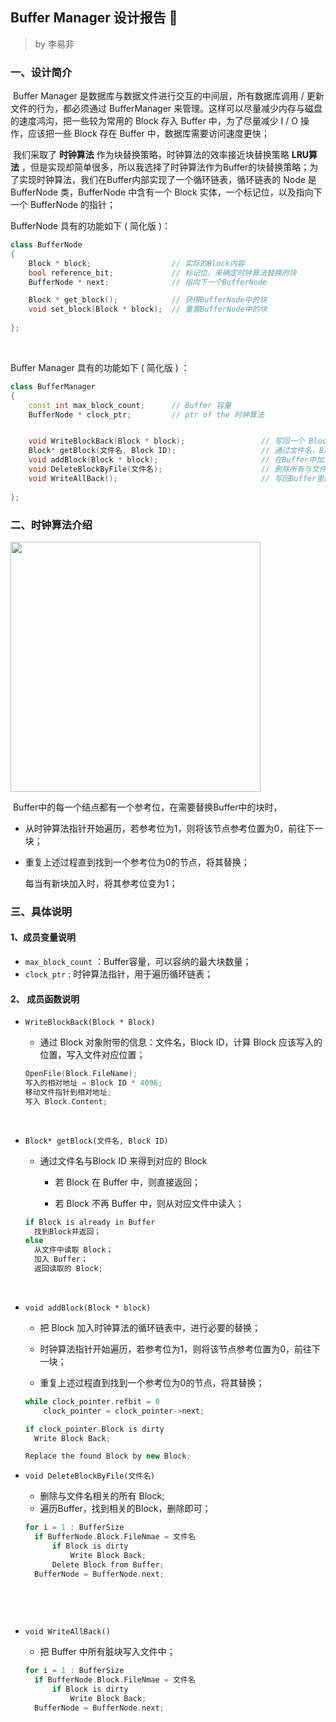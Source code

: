 ## Buffer Manager 设计报告 👹

> by 李易非

### 一、设计简介

​	Buffer Manager 是数据库与数据文件进行交互的中间层，所有数据库调用 / 更新文件的行为，都必须通过 BufferManager 来管理。这样可以尽量减少内存与磁盘的速度鸿沟，把一些较为常用的 Block 存入 Buffer 中，为了尽量减少 I / O 操作，应该把一些 Block 存在 Buffer 中，数据库需要访问速度更快；

​	我们采取了 **时钟算法** 作为块替换策略，时钟算法的效率接近块替换策略 **LRU算法** ，但是实现却简单很多，所以我选择了时钟算法作为Buffer的块替换策略；为了实现时钟算法，我们在Buffer内部实现了一个循环链表，循环链表的 Node 是 BufferNode 类，BufferNode 中含有一个 Block 实体，一个标记位，以及指向下一个 BufferNode 的指针；

BufferNode 具有的功能如下 ( 简化版 )：

``` c++
class BufferNode
{
    Block * block;					// 实际的Block内容
    bool reference_bit;				// 标记位，来确定时钟算法替换的块
    BufferNode * next;				// 指向下一个BufferNode

    Block * get_block();			// 获得BufferNode中的块
    void set_block(Block * block); 	// 重置BufferNode中的块
    
};
```

​	

Buffer Manager 具有的功能如下 ( 简化版 ) ：

``` c++
class BufferManager
{
    const int max_block_count;  	// Buffer 容量
	BufferNode * clock_ptr; 		// ptr of the 时钟算法


    void WriteBlockBack(Block * block);					// 写回一个 Block 
    Block* getBlock(文件名, Block ID);  				  // 通过文件名，Block ID 获得对应块
    void addBlock(Block * block);						// 在Buffer中加入一个块
    void DeleteBlockByFile(文件名);					  // 删除所有与文件名相关的块
    void WriteAllBack();								// 写回Buffer里的所有块
    	
};
```



### 二、时钟算法介绍


<img src="/Users/yee/Desktop/minisql_reprot/src/屏幕快照 2018-06-29 下午7.35.18.png" width="400" hegiht="200" align=center />





​	Buffer中的每一个结点都有一个参考位，在需要替换Buffer中的块时，

- 从时钟算法指针开始遍历，若参考位为1，则将该节点参考位置为0，前往下一块；


- 重复上述过程直到找到一个参考位为0的节点，将其替换；

  每当有新块加入时，将其参考位变为1；

### 三、具体说明

#### 1、成员变量说明

- `max_block_count` ：Buffer容量，可以容纳的最大块数量；
- `clock_ptr` : 时钟算法指针，用于遍历循环链表；



#### 2、 成员函数说明

- `WriteBlockBack(Block * Block) `

  - 通过 Block 对象附带的信息：文件名，Block ID，计算 Block 应该写入的位置，写入文件对应位置；

  ``` c++
  OpenFile(Block.FileName);
  写入的相对地址 = Block ID * 4096;
  移动文件指针到相对地址;
  写入 Block.Content;
  ```

  ​

- `Block* getBlock(文件名, Block ID)`

  - 通过文件名与Block ID 来得到对应的 Block

    - 若 Block 在 Buffer 中，则直接返回；

    - 若 Block 不再 Buffer 中，则从对应文件中读入；

  ``` c++
  if Block is already in Buffer
  	找到Block并返回；
  else
  	从文件中读取 Block；
  	加入 Buffer；
  	返回读取的 Block;
  ```

  ​

- `void addBlock(Block * block)`

  - 把 Block 加入时钟算法的循环链表中，进行必要的替换；

  - 时钟算法指针开始遍历，若参考位为1，则将该节点参考位置为0，前往下一块；

  - 重复上述过程直到找到一个参考位为0的节点，将其替换；

  ``` c++
  while clock_pointer.refbit = 0
      clock_pointer = clock_pointer->next;

  if clock_pointer.Block is dirty
  	Write Block Back;

  Replace the found Block by new Block;
  ```

- `void DeleteBlockByFile(文件名)`

  - 删除与文件名相关的所有 Block;
  - 遍历Buffer，找到相关的Block，删除即可；

  ``` c++
  for i = 1 : BufferSize
  	if BufferNode.Block.FileNmae = 文件名
  		if Block is dirty
  			Write Block Back;
  		Delete Block from Buffer;		
  	BufferNode = BufferNode.next;
          
          
  ```

  ​

- `void WriteAllBack()`

  - 把 Buffer 中所有脏块写入文件中；

  ``` c++
  for i = 1 : BufferSize
  	if BufferNode.Block.FileNmae = 文件名
  		if Block is dirty
  			Write Block Back;	
  	BufferNode = BufferNode.next;
  ```

  ​
